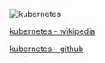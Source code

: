 ![kubernetes](https://upload.wikimedia.org/wikipedia/commons/thumb/6/67/Kubernetes_logo.svg/1280px-Kubernetes_logo.svg.png)

[kubernetes - wikipedia](https://ja.wikipedia.org/wiki/Kubernetes)

[kubernetes - github](https://github.com/kubernetes/kubernetes)

